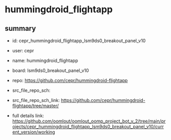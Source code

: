 # hummingdroid_flightapp
 
## summary 
* id: cepr_hummingdroid_flightapp_lsm9ds0_breakout_panel_v10
* user: cepr
* name: hummingdroid_flightapp
* board: lsm9ds0_breakout_panel_v10
* repo: https://github.com/cepr/hummingdroid-flightapp



* src_file_repo_sch: 
* src_file_repo_sch_link: https://github.com/cepr/hummingdroid-flightapp/tree/master/
* full details link: https://github.com/oomlout/oomlout_oomp_project_bot_v_2/tree/main/projects/cepr_hummingdroid_flightapp_lsm9ds0_breakout_panel_v10/current_version/working  







